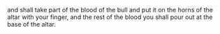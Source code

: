 and shall take part of the blood of the bull and put it on the horns of the altar with your finger, and the rest of the blood you shall pour out at the base of the altar.
